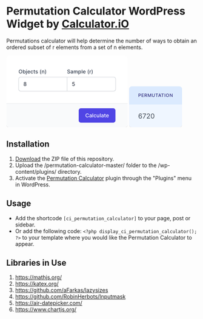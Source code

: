 # Permutation Calculator WordPress Widget by [Calculator.iO](https://www.calculator.io/ "Calculator.iO Homepage")

Permutations calculator will help determine the number of ways to obtain an ordered subset of r elements from a set of n elements.

![Permutation Calculator Input Form](/assets/images/screenshot-1.png "Permutation Calculator Input Form")
![Permutation Calculator Calculation Results](/assets/images/screenshot-2.png "Permutation Calculator Calculation Results")

## Installation

1. [Download](https://github.com/pub-calculator-io/age-calculator/archive/refs/heads/master.zip) the ZIP file of this repository.
2. Upload the /permutation-calculator-master/ folder to the /wp-content/plugins/ directory.
3. Activate the [Permutation Calculator](https://www.calculator.io/permutation-calculator/ "Permutation Calculator Homepage") plugin through the "Plugins" menu in WordPress.

## Usage
* Add the shortcode `[ci_permutation_calculator]` to your page, post or sidebar.
* Or add the following code: `<?php display_ci_permutation_calculator(); ?>` to your template where you would like the Permutation Calculator to appear.

## Libraries in Use
1. https://mathjs.org/
2. https://katex.org/
3. https://github.com/aFarkas/lazysizes
4. https://github.com/RobinHerbots/Inputmask
5. https://air-datepicker.com/
6. https://www.chartjs.org/
